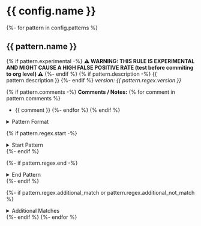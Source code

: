 <!-- WARNING: This README is generated automatically
-->

# {{ config.name }}

{%- for pattern in config.patterns %}

## {{ pattern.name }}

{% if pattern.experimental -%}
**⚠️ WARNING: THIS RULE IS EXPERIMENTAL AND MIGHT CAUSE A HIGH FALSE POSITIVE RATE (test before commiting to org level) ⚠️**
{%- endif %}
{% if pattern.description -%}
{{ pattern.description }}
{%- endif %}
_version: {{ pattern.regex.version }}_

{% if pattern.comments -%}
**Comments / Notes:**
{% for comment in pattern.comments %}

- {{ comment }}
  {%- endfor %}
  {% endif %}

<details>
<summary>Pattern Format</summary>
<p>

```regex
{{ pattern.regex.pattern }}
```

</p>
</details>

{% if pattern.regex.start -%}

<details>
<summary>Start Pattern</summary>
<p>

```regex
{{ pattern.regex.start }}
```

</p>
</details>
{%- endif %}

{%- if pattern.regex.end -%}

<details>
<summary>End Pattern</summary>
<p>

```regex
{{ pattern.regex.end }}
```

</p>
</details>
{%- endif %}

{%- if pattern.regex.additional_match or pattern.regex.additional_not_match %}

<details>
<summary>Additional Matches</summary>
<p>
Add these additional matches to the [Secret Scanning Custom Pattern](https://docs.github.com/en/enterprise-cloud@latest/code-security/secret-scanning/defining-custom-patterns-for-secret-scanning#example-of-a-custom-pattern-specified-using-additional-requirements).

{% for match in pattern.regex.additional_match %}

- Match: `{{ match }}`
  {%- endfor %}
  {%- for match in pattern.regex.additional_not_match %}
- Not Match: `{{ match }}`
  {%- endfor %}

</p>
</details>
{%- endif %}
{%- endfor %}
